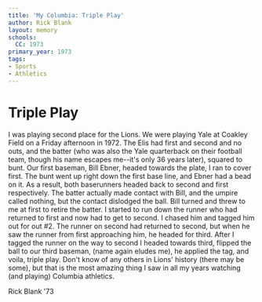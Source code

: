 ```yaml
---
title: 'My Columbia: Triple Play'
author: Rick Blank
layout: memory
schools:
  CC: 1973
primary_year: 1973
tags:
- Sports
- Athletics
---
```

# Triple Play

I was playing second place for the Lions.  We were playing Yale at Coakley Field on a Friday afternoon in 1972.  The Elis had first and second and no outs, and the batter (who was also the Yale quarterback on their football team, though his name escapes me--it's only 36 years later), squared to bunt.  Our first baseman, Bill Ebner, headed towards the plate, I ran to cover first.  The bunt went up right down the first base line, and Ebner had a bead on it.  As a result, both baserunners headed back to second and first respectively.  The batter actually made contact with Bill, and the umpire called nothing, but the contact dislodged the ball.  Bill turned and threw to me at first to retire the batter.  I started to run down the runner who had returned to first and now had to get to second.  I chased him and tagged him out for out #2.  The runner on second had returned to second, but when he saw the runner from first approaching him, he headed for third.  After I tagged the runner on the way to second I headed towards third, flipped the ball to our third baseman, (name again eludes me), he applied the tag, and voila, triple  play.    Don't  know of any others in Lions' history (there may be some), but that is the most amazing thing I saw in all my years watching (and playing) Columbia athletics.

Rick Blank '73
